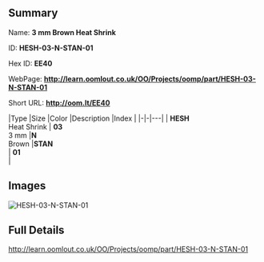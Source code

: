 

## Summary
 
Name: __3 mm Brown Heat Shrink__

ID: __HESH-03-N-STAN-01__

Hex ID: __EE40__

WebPage: __http://learn.oomlout.co.uk/OO/Projects/oomp/part/HESH-03-N-STAN-01__

Short URL: __http://oom.lt/EE40__


|Type   |Size   |Color   |Description   |Index   |
|-|-|---|
| __HESH__ <br>Heat Shrink  | __03__<br>3 mm   |__N__<br>Brown    |__STAN__<br>    | __01__<br>  |


## Images
![HESH-03-N-STAN-01](http://oomlout.com/oomp-gen/parts/HESH-03-N-STAN-01/HESH-03-N-STAN-01_420.jpg)

## Full Details

 http://learn.oomlout.co.uk/OO/Projects/oomp/part/HESH-03-N-STAN-01


